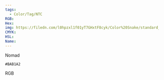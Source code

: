 ```yaml
---
tags:
  - Color/Tag/NTC
RGB:
Hex:
img: https://filedn.com/l0hpzxl1f01yT7GHxtF8cyk/Color%20Snake/standard_csv_to_svg//BAB1A2.svg
CMYK:
HSL:
Name:
---
```

Nomad
```palette
#BAB1A2
```
RGB
